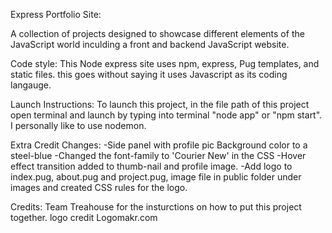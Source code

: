 Express Portfolio Site:

A collection of projects designed to showcase different elements of the JavaScript world inculding a front and backend JavaScript website.

Code style:
This Node express site uses npm, express, Pug templates, and static files.
this goes without saying it uses Javascript as its coding langauge.

Launch Instructions:
To launch this project, in the file path of this project open terminal and launch by typing into terminal "node app" or "npm start". 
I personally like to use nodemon.

Extra Credit Changes:
-Side panel with profile pic Background color to a steel-blue
-Changed the font-family to 'Courier New' in the CSS
-Hover effect transition added to thumb-nail and profile image.
-Add logo to index.pug, about.pug and project.pug, image file in public folder under images and created CSS rules for the logo.

Credits:
Team Treahouse for the insturctions on how to put this project together.
logo credit Logomakr.com